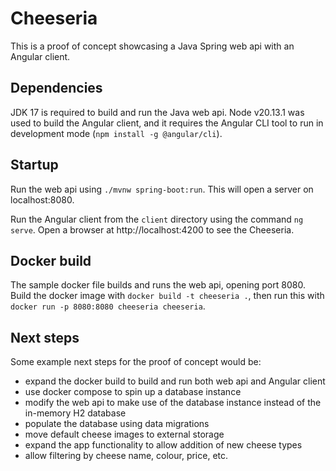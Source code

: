 # Cheeseria

This is a proof of concept showcasing a Java Spring web api with an Angular client.

## Dependencies

JDK 17 is required to build and run the Java web api. Node v20.13.1 was used to build the Angular client, and it requires the Angular CLI tool to run in development mode (`npm install -g @angular/cli`).

## Startup

Run the web api using `./mvnw spring-boot:run`. This will open a server on localhost:8080.

Run the Angular client from the `client` directory using the command `ng serve`. Open a browser at http://localhost:4200 to see the Cheeseria.

## Docker build

The sample docker file builds and runs the web api, opening port 8080. Build the docker image with `docker build -t cheeseria .`, then run this with `docker run -p 8080:8080 cheeseria cheeseria`.

## Next steps

Some example next steps for the proof of concept would be:
- expand the docker build to build and run both web api and Angular client
- use docker compose to spin up a database instance
- modify the web api to make use of the database instance instead of the in-memory H2 database
- populate the database using data migrations
- move default cheese images to external storage
- expand the app functionality to allow addition of new cheese types
- allow filtering by cheese name, colour, price, etc.